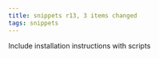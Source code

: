 ```yaml
---
title: snippets r13, 3 items changed
tags: snippets
---
```


Include installation instructions with scripts
